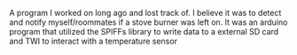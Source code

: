 A program I worked on long ago and lost track of. I believe it was to detect and notify myself/roommates if a stove burner was left on. It was an arduino program that utilized the SPIFFs library to write data to a external SD card and TWI to interact with a temperature sensor
